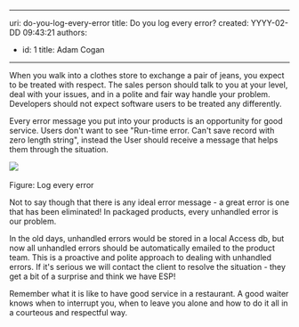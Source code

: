 

---
uri: do-you-log-every-error
title: Do you log every error?
created: YYYY-02-DD 09:43:21
authors:
  - id: 1
    title: Adam Cogan
---




<span class='intro'> 
  <p>When you walk into a clothes store to exchange a pair of jeans, you expect to be treated with respect. The sales person should talk to you at your level, deal with your issues, and in a polite and fair way handle your problem. Developers should not expect software users to be treated any differently​.<br></p>
<p>Every error message you put into your products is an opportunity for good service. Users don't want to see &quot;Run-time error. Can't save record with zero length string&quot;,&#160;instead&#160;the User should receive&#160;a message that helps them through the situation.</p>
 </span>


  <p>
    <img class="ms-rteCustom-ImageArea" border="0" alt=" " src="/PublishingImages/imgErrorHandle.GIF" style="border-width&#58;0px;border-style&#58;solid;border-color&#58;initial;" />&#160;</p>
<font class="ms-rteCustom-FigureGood">Figure&#58; Log every error</font>
<p>Not to say though that there is any ideal error message - a great error is one that has been eliminated! In packaged products, every unhandled error is our&#160;problem. </p>
<p>In the old days, unhandled errors would be stored in a local Access db, but now all unhandled errors should be automatically emailed to the product team. This is a proactive and polite approach to dealing with unhandled errors. If it's serious we will contact the client to resolve the situation - they get a bit of a surprise and think we have ESP! </p>
<p>Remember what it is like to have good service in a restaurant. A good waiter knows when to interrupt you, when to leave you alone and how to do it all in a courteous and respectful way.</p>



